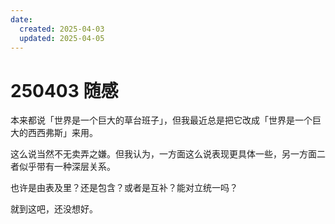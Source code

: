 ```yaml
---
date:
  created: 2025-04-03
  updated: 2025-04-05
---
```

# 250403 随感

本来都说「世界是一个巨大的草台班子」，但我最近总是把它改成「世界是一个巨大的西西弗斯」来用。

<!-- more -->

这么说当然不无卖弄之嫌。但我认为，一方面这么说表现更具体一些，另一方面二者似乎带有一种深层关系。

也许是由表及里？还是包含？或者是互补？能对立统一吗？

就到这吧，还没想好。
